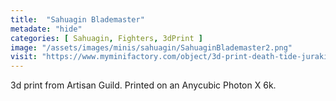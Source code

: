 ```yaml
---
title:  "Sahuagin Blademaster"
metadate: "hide"
categories: [ Sahuagin, Fighters, 3dPrint ]
image: "/assets/images/minis/sahuagin/SahuaginBlademaster2.png"
visit: "https://www.myminifactory.com/object/3d-print-death-tide-jurakins-presupported-122025"
---
```

3d print from Artisan Guild. 
Printed on an Anycubic Photon X 6k.